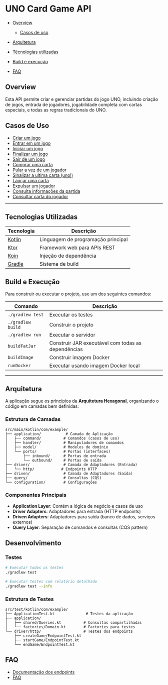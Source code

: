 # UNO Card Game API

* [Overview](#overview)
    - [Casos de uso](#use_cases)

* [Arquitetura](#architecture)
* [Técnologias utilizadas](#tecnologias)

* [Build e execução](#build)
* [FAQ](#faq)

<div id="overview"></div>

## Overview

Esta API permite criar e gerenciar partidas do jogo UNO, incluindo criação de jogos, entrada de jogadores, jogabilidade
completa com cartas especiais, e todas as regras tradicionais do UNO.

<div id="use_cases"></div>

## Casos de Uso

- [Criar um jogo](docs/REQUESTS.md#criar-jogo)
- [Entrar em um jogo](docs/REQUESTS.md#entrar-em-um-jogo)
- [Iniciar um jogo](docs/REQUESTS.md#iniciar-jogo)
- [Finalizar um jogo](docs/REQUESTS.md#finalizar-jogo)
- [Sair de um jogo](docs/REQUESTS.md#sair-de-um-jogo)
- [Comprar uma carta](docs/REQUESTS.md#comprar-uma-carta)
- [Pular a vez de um jogador](docs/REQUESTS.md#pular-vez-de-um-jogador)
- [Sinalizar a ultima carta (uno!)](docs/REQUESTS.md#sinalizar-ultima-carta)
- [Lançar uma carta](docs/REQUESTS.md#lancar-uma-carta)
- [Expulsar um jogador](docs/REQUESTS.md#expulsar-jogador)
- [Consulta informações da partida](docs/REQUESTS.md#consulta-partida)
- [Consultar carta do jogador](docs/REQUESTS.md#consulta-carta-do-jogador)

---

<div id="tecnologias"></div>

## Tecnologias Utilizadas

| Tecnologia                        | Descrição                          |
|-----------------------------------|------------------------------------|
| [Kotlin](https://kotlinlang.org/) | Linguagem de programação principal |
| [Ktor](https://ktor.io/)          | Framework web para APIs REST       |
| [Koin](https://insert-koin.io/)   | Injeção de dependência             |
| [Gradle](https://gradle.org/)     | Sistema de build                   |

<div id="build"></div>

## Build e Execução

Para construir ou executar o projeto, use um dos seguintes comandos:

| Comando           | Descrição                                          |
|-------------------|----------------------------------------------------|
| `./gradlew test`  | Executar os testes                                 |
| `./gradlew build` | Construir o projeto                                |
| `./gradlew run`   | Executar o servidor                                |
| `buildFatJar`     | Construir JAR executável com todas as dependências |
| `buildImage`      | Construir imagem Docker                            |
| `runDocker`       | Executar usando imagem Docker local                |

---

<div id="architecture"></div>

## Arquitetura

A aplicação segue os princípios da **Arquitetura Hexagonal**, organizando o código em camadas bem definidas:

### Estrutura de Camadas

```
src/main/kotlin/com/example/
├── application/           # Camada de Aplicação
│   ├── command/          # Comandos (casos de uso)
│   ├── handler/          # Manipuladores de comandos
│   ├── model/            # Modelos de domínio
│   └── ports/            # Portas (interfaces)
│       ├── inbound/      # Portas de entrada
│       └── outbound/     # Portas de saída
├── driver/               # Camada de Adaptadores (Entrada)
│   └── http/            # Endpoints HTTP
├── driven/               # Camada de Adaptadores (Saída)
├── query/                # Consultas (CQS)
└── configuration/        # Configurações
```

### Componentes Principais

- **Application Layer**: Contém a lógica de negócio e casos de uso
- **Driver Adapters**: Adaptadores para entrada (HTTP endpoints)
- **Driven Adapters**: Adaptadores para saída (banco de dados, serviços externos)
- **Query Layer**: Separação de comandos e consultas (CQS pattern)

## Desenvolvimento

### Testes

```bash
# Executar todos os testes
./gradlew test

# Executar testes com relatório detalhado
./gradlew test --info
```

### Estrutura de Testes

```
src/test/kotlin/com/example/
├── ApplicationTest.kt              # Testes da aplicação
├── application/
│   ├── shared/Queries.kt          # Consultas compartilhadas
│   └── factories/Domain.kt        # Factories para testes
└── driver/http/                   # Testes dos endpoints
    ├── createGame/EndpointTest.kt
    ├── startGame/EndpointTest.kt
    └── endGame/EndpointTest.kt
```

<div id="faq"></div>

## FAQ

- [Documentação dos endpoints](docs/REQUESTS.md)
- [FAQ](docs/FAQ.md)
